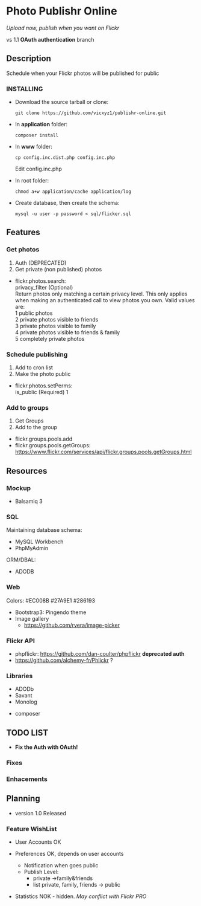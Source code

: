 Photo Publishr Online
================
_Upload now, publish when you want on Flickr_

vs 1.1
__OAuth authentication__ branch

Description
-----------

Schedule when your Flickr photos will be published for public  





### INSTALLING

-   Download the source tarball or clone:
    
        git clone https://github.com/vicxyz1/publishr-online.git 

-   In __application__ folder:
        
        composer install

-   In __www__ folder:
    
        cp config.inc.dist.php config.inc.php

       Edit config.inc.php

-   In root folder:
    
        chmod a+w application/cache application/log

-   Create database, then create the schema:
    
        mysql -u user -p password < sql/flicker.sql


## Features 

### Get photos
1.  Auth (DEPRECATED)
2.  Get private (non published) photos

-   flickr.photos.search:  
        privacy\_filter (Optional)  
        Return photos only matching a certain privacy level. This only applies
        when making an authenticated call to view photos you own. Valid values
        are:  
            1 public photos  
            2 private photos visible to friends  
            3 private photos visible to family  
            4 private photos visible to friends & family  
            5 completely private photos

### Schedule publishing

1.  Add to cron list
2.  Make the photo public

-   flickr.photos.setPerms:  
    is\_public (Required) 1

### Add to groups

1.  Get Groups
2.  Add to the group

-   flickr.groups.pools.add
-   flickr.groups.pools.getGroups:
    https://www.flickr.com/services/api/flickr.groups.pools.getGroups.html



Resources
---------

### Mockup

-   Balsamiq 3

### SQL

Maintaining database schema:

  * MySQL Workbench 
  * PhpMyAdmin          
  
ORM/DBAL:

 * ADODB

### Web

Colors: #EC008B #27A9E1 #286193

-   Bootstrap3: Pingendo theme
-   Image gallery
    * https://github.com/rvera/image-picker
     

### Flickr API

-   phpflickr: https://github.com/dan-coulter/phpflickr  **deprecated auth**
-   https://github.com/alchemy-fr/Phlickr ?

### Libraries  


* ADODb
* Savant
* Monolog

- composer


TODO LIST
----

-  __Fix the Auth with OAuth!__

### Fixes



### Enhacements



Planning
--------

- version 1.0 Released



### Feature WishList

* User Accounts  OK

* Preferences               OK, depends on user accounts
  - Notification when goes public
  - Publish Level: 
    * private ->family&friends
    * list private, family, friends -> public
* Statistics NOK - hidden. _May conflict with Flickr PRO_ 
  
   



